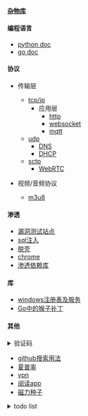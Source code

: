 #### [杂物库](https://github.com/7134g/m_troops)

#### 编程语言
  - [python doc](https://github.com/7134g/m_troops/blob/master/py/README.md)
  - [go doc](https://github.com/7134g/m_troops/blob/master/go/README.md)

#### 协议
- 传输层
  - [tcp/ip](proto/tcp.md)
    - 应用层
      - [http](proto/http.md)
      - [websocket](https://github.com/HJava/myBlog/tree/master/WebSocket%20%E5%8D%8F%E8%AE%AE%20RFC%20%E6%96%87%E6%A1%A3)
      - [mqtt](proto/mqtt.md)
  - [udp](proto/udp.md)
    - [DNS]()
    - [DHCP]()
  - [sctp](proto/sctp.md)
    - [WebRTC](https://github.com/pion/webrtc)

- 视频/音频协议
  - [m3u8](proto/m3u8.md)



#### 渗透
  - [漏洞测试站点](leak/leak_test.md)
  - [sql注入](leak/sql.md)
  - [脱壳](leak/脱壳.txt)
  - [chrome](leak/chrome.md)
  - [渗透依赖库](leak/库.md)

#### 库
- [windows注册表及服务](system/windows.md)
- [Go中的猴子补丁](mock/gomonkey.md)

#### 其他
  <details>
  <summary>验证码</summary>
  
    - [ai识别验证码（带带弟弟）](https://github.com/sml2h3/ddddocr)
    - [pdf文字识别](https://github.com/breezedeus/CnOCR)
    - [路牌文字识别](https://github.com/JaidedAI/EasyOCR)
  </details>
  
- [github搜索用法](github.txt)
- [夏普率](doc/sharpe.md)
- [vpn](software/vpn.md)
- [阅读app](software/应用.md)
- [磁力种子](software/磁力种子.md)




<details>
<summary>todo list</summary>

- 树莓派
  - [墨水屏电影](https://shumeipai.nxez.com/2020/10/13/how-to-build-a-very-slow-movie-player-in-2020.html)
- [存储相关的开源项目](https://github.com/gostor/awesome-go-storage/blob/master/README.md)
- [Telegram使用的协议](https://github.com/9seconds/mtg)

</details>

<!--
**7134g/7134g** is a ✨ _special_ ✨ repository because its `README.md` (this file) appears on your GitHub profile.

Here are some ideas to get you started:

- 🔭 I’m currently working on ...
- 🌱 I’m currently learning ...
- 👯 I’m looking to collaborate on ...
- 🤔 I’m looking for help with ...
- 💬 Ask me about ...
- 📫 How to reach me: ...
- 😄 Pronouns: ...
- ⚡ Fun fact: ...
-->
